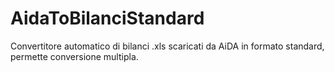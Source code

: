 # AidaToBilanciStandard
Convertitore automatico di bilanci .xls scaricati da AiDA in formato standard, permette conversione multipla.
